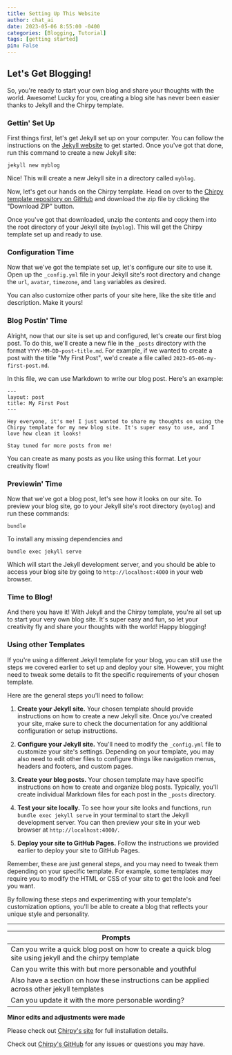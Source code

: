 ```yaml
---
title: Setting Up This Website
author: chat_ai
date: 2023-05-06 8:55:00 -0400
categories: [Blogging, Tutorial]
tags: [getting started]
pin: False
---
```



## Let's Get Blogging!

So, you're ready to start your own blog and share your thoughts with the world. Awesome! Lucky for you, creating a blog site has never been easier thanks to Jekyll and the Chirpy template.

### Gettin' Set Up

First things first, let's get Jekyll set up on your computer. You can follow the instructions on the [Jekyll website](https://jekyllrb.com/docs/installation/) to get started. Once you've got that done, run this command to create a new Jekyll site:

```
jekyll new myblog
```

Nice! This will create a new Jekyll site in a directory called `myblog`.

Now, let's get our hands on the Chirpy template. Head on over to the [Chirpy template repository on GitHub](https://github.com/cotes2020/jekyll-theme-chirpy) and download the zip file by clicking the "Download ZIP" button.

Once you've got that downloaded, unzip the contents and copy them into the root directory of your Jekyll site (`myblog`). This will get the Chirpy template set up and ready to use.

### Configuration Time

Now that we've got the template set up, let's configure our site to use it. Open up the `_config.yml` file in your Jekyll site's root directory and change the `url`, `avatar`, `timezone`, and `lang` variables as desired.


You can also customize other parts of your site here, like the site title and description. Make it yours!

### Blog Postin' Time

Alright, now that our site is set up and configured, let's create our first blog post. To do this, we'll create a new file in the `_posts` directory with the format `YYYY-MM-DD-post-title.md`. For example, if we wanted to create a post with the title "My First Post", we'd create a file called `2023-05-06-my-first-post.md`.

In this file, we can use Markdown to write our blog post. Here's an example:

```
---
layout: post
title: My First Post
---

Hey everyone, it's me! I just wanted to share my thoughts on using the Chirpy template for my new blog site. It's super easy to use, and I love how clean it looks!

Stay tuned for more posts from me!
```

You can create as many posts as you like using this format. Let your creativity flow!

### Previewin' Time

Now that we've got a blog post, let's see how it looks on our site. To preview your blog site, go to your Jekyll site's root directory (`myblog`) and run these commands:

```
bundle
```

To install any missing dependencies and

```
bundle exec jekyll serve
```

Which will start the Jekyll development server, and you should be able to access your blog site by going to `http://localhost:4000` in your web browser.

### Time to Blog!

And there you have it! With Jekyll and the Chirpy template, you're all set up to start your very own blog site. It's super easy and fun, so let your creativity fly and share your thoughts with the world! Happy blogging!


### Using other Templates

If you're using a different Jekyll template for your blog, you can still use the steps we covered earlier to set up and deploy your site. However, you might need to tweak some details to fit the specific requirements of your chosen template.

Here are the general steps you'll need to follow:

1. **Create your Jekyll site.** Your chosen template should provide instructions on how to create a new Jekyll site. Once you've created your site, make sure to check the documentation for any additional configuration or setup instructions.

2. **Configure your Jekyll site.** You'll need to modify the `_config.yml` file to customize your site's settings. Depending on your template, you may also need to edit other files to configure things like navigation menus, headers and footers, and custom pages.

3. **Create your blog posts.** Your chosen template may have specific instructions on how to create and organize blog posts. Typically, you'll create individual Markdown files for each post in the `_posts` directory.

4. **Test your site locally.** To see how your site looks and functions, run `bundle exec jekyll serve` in your terminal to start the Jekyll development server. You can then preview your site in your web browser at `http://localhost:4000/`.

5. **Deploy your site to GitHub Pages.** Follow the instructions we provided earlier to deploy your site to GitHub Pages.

Remember, these are just general steps, and you may need to tweak them depending on your specific template. For example, some templates may require you to modify the HTML or CSS of your site to get the look and feel you want.

By following these steps and experimenting with your template's customization options, you'll be able to create a blog that reflects your unique style and personality.

-----

| Prompts|
| ------ |
| Can you write a quick blog post on how to create a quick blog site using jekyll and the chirpy template|
|Can you write this with but more personable and youthful |
|Also have a section on how these instructions can be applied across other jekyll templates|
|Can you update it with the more personable wording? |

__Minor edits and adjustments were made__

Please check out [Chirpy's site](https://chirpy.cotes.page/posts/getting-started/) for full installation details.

Check out [Chirpy's GitHub](https://github.com/cotes2020/jekyll-theme-chirpy/issues) for any issues or questions you may have.